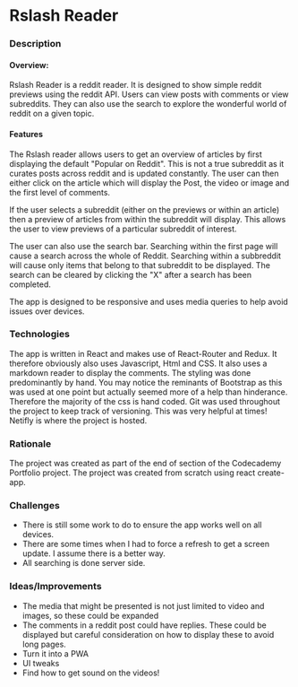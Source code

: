 
# Rslash Reader
### Description

#### Overview:
Rslash Reader is a reddit reader. It is designed to show simple reddit previews using the reddit API. Users can view posts with comments or view subreddits. They can also use the search to explore the wonderful world of reddit on a given topic.

#### Features
The Rslash reader allows users to get an overview of articles by first displaying the default "Popular on Reddit". This is not a true subreddit as it curates posts across reddit and is updated constantly. 
 The user can then either click on the article which will display the Post, the video or image and the first level of comments.
 
 If the user selects a subreddit (either on the previews or within an article) then a preview of articles from within the subreddit will display. This allows the user to view previews of a particular subreddit of interest. 
 
 The user can also use the search bar. Searching within the first page will cause a search across the whole of Reddit. Searching within a subbreddit will cause only items that belong to that subreddit to be displayed. The search can be cleared by clicking the "X" after a search has been completed.
 
 The app is designed to be responsive and uses media queries to help avoid issues over devices.
 
 ### Technologies
 The app is written in React and makes use of React-Router and Redux. It therefore obviously also uses Javascript, Html and CSS. It also uses a markdown reader to display the comments.
  The styling was done predominantly by hand. You may notice the reminants of Bootstrap as this was used at one point but actually seemed more of a help than hinderance. Therefore the majority of the css is hand coded.
  Git was used throughout the project to keep track of versioning. This was very helpful at times!
  Netifly is where the project is hosted.
     
### Rationale
 The project was created as part of the end of section of the Codecademy Portfolio project. The project was created from scratch using react create-app.
 
 
### Challenges
- There is still some work to do to ensure the app works well on all devices. 
- There are some times when I had to force a refresh to get a screen update. I assume there is a better way.
- All searching is done server side. 
 
 
 ### Ideas/Improvements
  - The media that might be presented is not just limited to video and images, so these could be expanded
  - The comments in a reddit post could have replies. These could be displayed but careful consideration on how to display these to avoid long pages.
 - Turn it into a PWA
 - UI tweaks
 - Find how to get sound on the videos!
 


